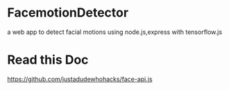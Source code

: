 # FacemotionDetector
a web app to detect facial motions using node.js,express with tensorflow.js

# Read this Doc
 https://github.com/justadudewhohacks/face-api.js
 

